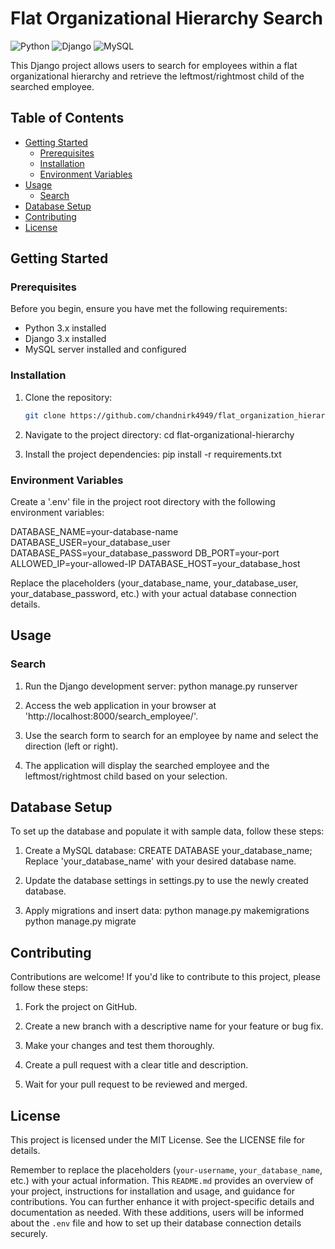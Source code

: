 # Flat Organizational Hierarchy Search

![Python](https://img.shields.io/badge/Python-3.x-blue.svg)
![Django](https://img.shields.io/badge/Django-3.x-green.svg)
![MySQL](https://img.shields.io/badge/MySQL-5.x-orange.svg)

This Django project allows users to search for employees within a flat organizational hierarchy and retrieve the leftmost/rightmost child of the searched employee.

## Table of Contents

- [Getting Started](#getting-started)
  - [Prerequisites](#prerequisites)
  - [Installation](#installation)
  - [Environment Variables](#environment-variables)
- [Usage](#usage)
  - [Search](#search)
- [Database Setup](#database-setup)
- [Contributing](#contributing)
- [License](#license)

## Getting Started

### Prerequisites

Before you begin, ensure you have met the following requirements:

- Python 3.x installed
- Django 3.x installed
- MySQL server installed and configured

### Installation

1. Clone the repository:

   ```bash
   git clone https://github.com/chandnirk4949/flat_organization_hierarchy_search.git

2. Navigate to the project directory:
cd flat-organizational-hierarchy

3. Install the project dependencies:
pip install -r requirements.txt

### Environment Variables
Create a '.env' file in the project root directory with the following environment variables:

DATABASE_NAME=your-database-name
DATABASE_USER=your_database_user
DATABASE_PASS=your_database_password
DB_PORT=your-port
ALLOWED_IP=your-allowed-IP
DATABASE_HOST=your_database_host

Replace the placeholders (your_database_name, your_database_user, your_database_password, etc.) with your actual database connection details.

## Usage
### Search
1. Run the Django development server:
python manage.py runserver

2. Access the web application in your browser at 'http://localhost:8000/search_employee/'.

3. Use the search form to search for an employee by name and select the direction (left or right).

4. The application will display the searched employee and the leftmost/rightmost child based on your selection.

## Database Setup
To set up the database and populate it with sample data, follow these steps:

1. Create a MySQL database:
CREATE DATABASE your_database_name;
Replace 'your_database_name' with your desired database name.

2. Update the database settings in settings.py to use the newly created database.

3. Apply migrations and insert data:
python manage.py makemigrations
python manage.py migrate

## Contributing
Contributions are welcome! If you'd like to contribute to this project, please follow these steps:

1. Fork the project on GitHub.

2. Create a new branch with a descriptive name for your feature or bug fix.

3. Make your changes and test them thoroughly.

4. Create a pull request with a clear title and description.

5. Wait for your pull request to be reviewed and merged.

## License
This project is licensed under the MIT License. See the LICENSE file for details.

Remember to replace the placeholders (`your-username`, `your_database_name`, etc.) with your actual information. This `README.md` provides an overview of your project, instructions for installation and usage, and guidance for contributions. You can further enhance it with project-specific details and documentation as needed. With these additions, users will be informed about the `.env` file and how to set up their database connection details securely.


